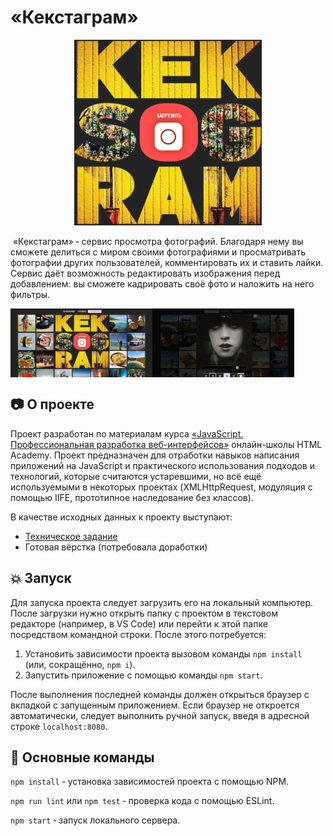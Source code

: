 # &laquo;Кекстаграм&raquo;
<section align="center">
    <img width="300" src="https://github.com/GeorgeKazanchev/Kekstagram/blob/main/img/kekstagram-logo.png" alt="Логотип сервиса &laquo;Кекстаграм&raquo;">
</section>

&nbsp;&laquo;Кекстаграм&raquo; &dash; сервис просмотра фотографий. Благодаря нему вы сможете делиться с миром своими фотографиями и просматривать фотографии других пользователей, комментировать их и ставить лайки. Сервис даёт возможность редактировать изображения перед добавлением: вы сможете кадрировать своё фото и наложить на него фильтры.

<section style="display: flex; flex-direction: row;" align="center">
    <img width="45%" src="https://raw.githubusercontent.com/GeorgeKazanchev/Kekstagram/main/img/screenshot-main.png" alt="Скриншот главного экрана">
    <img width="45%" src="https://raw.githubusercontent.com/GeorgeKazanchev/Kekstagram/main/img/screenshot-upload.png" alt="Скриншот окна загрузки фото">
</section>

## :camera: О проекте
Проект разработан по материалам курса [&laquo;JavaScript. Профессиональная разработка веб-интерфейсов&raquo;](https://htmlacademy.ru/intensive/javascript) онлайн-школы HTML Academy. Проект предназначен для отработки навыков написания приложений на JavaScript и практического использования подходов и технологий, которые считаются устаревшими, но всё ещё используемыми в некоторых проектах (XMLHttpRequest, модуляция с помощью IIFE, прототипное наследование без классов).

В качестве исходных данных к проекту выступают:
- [Техническое задание](https://github.com/GeorgeKazanchev/Kekstagram/blob/main/Specification.md)
- Готовая вёрстка (потребовала доработки)

## :boom: Запуск
Для запуска проекта следует загрузить его на локальный компьютер. После загрузки нужно открыть папку с проектом в текстовом редакторе (например, в VS Code) или перейти к этой папке посредством командной строки. После этого потребуется:
1. Установить зависимости проекта вызовом команды `npm install` (или, сокращённо, `npm i`).
2. Запустить приложение с помощью команды `npm start`.

После выполнения последней команды должен открыться браузер с вкладкой с запущенным приложением. Если браузер не откроется автоматически, следует выполнить ручной запуск, введя в адресной строке `localhost:8080`.

## :wrench: Основные команды
`npm install` &dash; установка зависимостей проекта с помощью NPM.

`npm run lint` или `npm test` &dash; проверка кода с помощью ESLint.

`npm start` &dash; запуск локального сервера.
